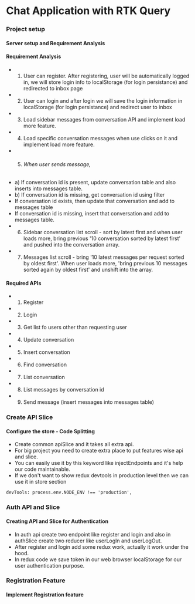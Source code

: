 # Chat Application with RTK Query

### Project setup

#### Server setup and Requirement Analysis

#### Requirement Analysis

- 1. User can register. After registering, user will be automatically logged in, we will store login info to localStorage (for login persistance) and redirected to inbox page
- 2. User can login and after login we will save the login information in localStorage (for login persistance) and redirect user to inbox
- 3. Load sidebar messages from conversation API and implement load more feature.
- 4. Load specific conversation messages when use clicks on it and implement load more feature.
- 5. ###### When user sends message,
- a) If conversation id is present, update conversation table and also inserts into messages table.
- b) If conversation id is missing, get conversation id using filter
- If conversation id exists, then update that conversation and add to messages table
- If conversation id is missing, insert that conversation and add to messages table.
- 6. Sidebar conversation list scroll - sort by latest first and when user loads more, bring previous '10 conversation sorted by latest first' and pushed into the conversation array.
- 7. Messages list scroll - bring '10 latest messages per request sorted by oldest first'. When user loads more, 'bring previous 10 messages sorted again by oldest first' and unshift into the array.

#### Required APIs

- 1. Register
- 2. Login
- 3. Get list fo users other than requesting user
- 4. Update conversation
- 5. Insert conversation
- 6. Find conversation
- 7. List conversation
- 8. List messages by conversation id
- 9. Send message (insert messages into messages table)

### Create API Slice

#### Configure the store - Code Splitting

- Create common apiSlice and it takes all extra api.
- For big project you need to create extra place to put features wise api and slice.
- You can easily use it by this keyword like injectEndpoints and it's help our code maintainable.
- If we don't want to show redux devtools in production level then we can use it in store section

```
devTools: process.env.NODE_ENV !== 'production',
```

### Auth API and Slice

#### Creating API and Slice for Authentication

- In auth api create two endpoint like register and login and also in authSlice create two reducer like userLogIn and userLogOut.
- After register and login add some redux work, actually it work under the hood.
- In redux code we save token in our web browser localStorage for our user authentication purpose.

### Registration Feature

#### Implement Registration feature
